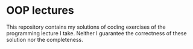 OOP lectures
============

This repository contains my solutions of coding exercises of the programming lecture I take.
Neither I guarantee the correctness of these solution nor the completeness.
